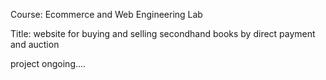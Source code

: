 Course: Ecommerce and Web Engineering Lab

Title: website for buying and selling secondhand books by direct payment and auction


project ongoing....
